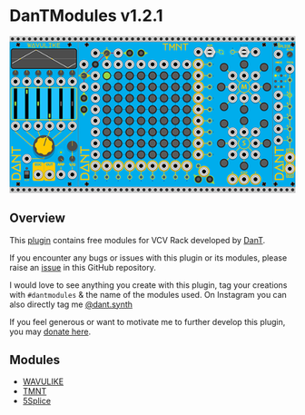 # DanTModules v1.2.1

![WAVULIKE](img/dantmodules.png)

## Overview

This [plugin](https://library.vcvrack.com/DanTModules/) contains free modules for VCV Rack developed by [DanT](https://www.dtilley.co.uk).

If you encounter any bugs or issues with this plugin or its modules, please raise an [issue](https://github.com/Miff-Real/DanTModules-Manual/issues) in this GitHub repository.

I would love to see anything you create with this plugin, tag your creations with `#dantmodules` & the name of the modules used. On Instagram you can also directly tag me [@dant.synth](https://www.instagram.com/dant.synth/)

If you feel generous or want to motivate me to further develop this plugin, you may [donate here](https://monzo.me/danieltilley2).

## Modules

* [WAVULIKE](wavulike.md)
* [TMNT](tmnt.md)
* [5Splice](5splice.md)
